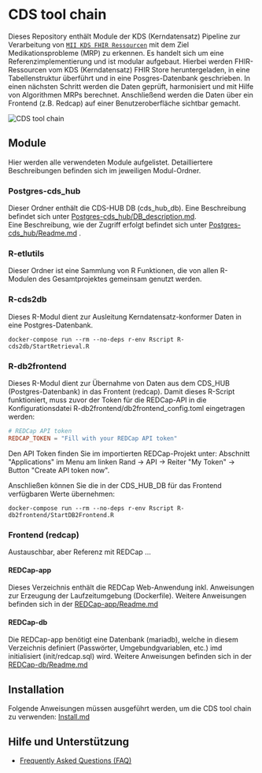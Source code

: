 # CDS tool chain

Dieses Repository enthält Module der KDS (Kerndatensatz) Pipeline zur Verarbeitung von [`MII KDS FHIR Ressourcen`](https://www.medizininformatik-initiative.de/de/basismodule-des-kerndatensatzes-der-mii) mit dem Ziel Medikationsprobleme (MRP) zu erkennen. Es handelt sich um eine Referenzimplementierung und ist modular aufgebaut.  Hierbei werden FHIR-Ressourcen vom KDS (Kerndatensatz) FHIR Store heruntergeladen, in eine Tabellenstruktur überführt und in eine Posgres-Datenbank geschrieben. In einen nächsten Schritt werden die Daten geprüft, harmonisiert und mit Hilfe von Algorithmen MRPs berechnet. Anschließend werden die Daten über ein Frontend (z.B. Redcap) auf einer Benutzeroberfläche sichtbar gemacht.

![CDS tool chain](https://github.com/medizininformatik-initiative/INTERPOLAR/assets/11329281/452b133c-0f43-40a3-b46d-e921f5825cbc)

## Module

Hier werden alle verwendeten Module aufgelistet. Detailliertere Beschreibungen befinden sich im jeweiligen Modul-Ordner.

### Postgres-cds_hub

Dieser Ordner enthält die CDS-HUB DB (cds_hub_db).
Eine Beschreibung befindet sich unter [Postgres-cds_hub/DB_description.md](./Postgres-cds_hub/DB_description.md). \
Eine Beschreibung, wie der Zugriff erfolgt befindet sich unter [Postgres-cds_hub/Readme.md](./Postgres-cds_hub/Readme.md) .

### R-etlutils

Dieser Ordner ist eine Sammlung von R Funktionen, die von allen R-Modulen des Gesamtprojektes gemeinsam genutzt werden.

### R-cds2db

Dieses R-Modul dient zur Ausleitung Kerndatensatz-konformer Daten in eine Postgres-Datenbank.
```console
docker-compose run --rm --no-deps r-env Rscript R-cds2db/StartRetrieval.R
```

### R-db2frontend

Dieses R-Modul dient zur Übernahme von Daten aus dem CDS_HUB (Postgres-Datenbank) in das Frontent (redcap).
Damit dieses R-Script funktioniert, muss zuvor der Token für die REDCap-API in die Konfigurationsdatei R-db2frontend/db2frontend_config.toml eingetragen werden:
```toml
# REDCap API token
REDCAP_TOKEN = "Fill with your REDCap API token"
```
Den API Token finden Sie im importierten REDCap-Projekt unter: Abschnitt "Applications" im Menu am linken Rand -> API -> Reiter "My Token" -> Button "Create API token now".

Anschließen können Sie die in der CDS_HUB_DB für das Frontend verfügbaren Werte übernehmen:
```console
docker-compose run --rm --no-deps r-env Rscript R-db2frontend/StartDB2Frontend.R
```

### Frontend (redcap)

Austauschbar, aber Referenz mit REDCap ...

#### REDCap-app

Dieses Verzeichnis enthält die REDCap Web-Anwendung inkl. Anweisungen zur Erzeugung der Laufzeitumgebung (Dockerfile). Weitere Anweisungen befinden sich in der [REDCap-app/Readme.md](./REDCap-app/Readme.md)

#### REDCap-db

Die REDCap-app benötigt eine Datenbank (mariadb), welche in diesem Verzeichnis definiert (Passwörter, Umgebundgvariablen, etc.) imd initialisiert (init/redcap.sql) wird. Weitere Anweisungen befinden sich in der [REDCap-db/Readme.md](./REDCap-db/Readme.md)

## Installation

Folgende Anweisungen müssen ausgeführt werden, um die CDS tool chain zu verwenden: [Install.md](Install.md)

## Hilfe und Unterstützung
- [Frequently Asked Questions (FAQ)](https://github.com/medizininformatik-initiative/INTERPOLAR/wiki/Frequently-Asked-Questions-%E2%80%90-FAQ)

